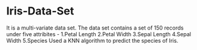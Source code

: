 # Iris-Data-Set
It is a multi-variate data set.
The data set contains a set of 150 records under five attribites - 
1.Petal Length
2.Petal Width
3.Sepal Length
4.Sepal Width
5.Species
Used a KNN algorithm to predict the species of Iris.

